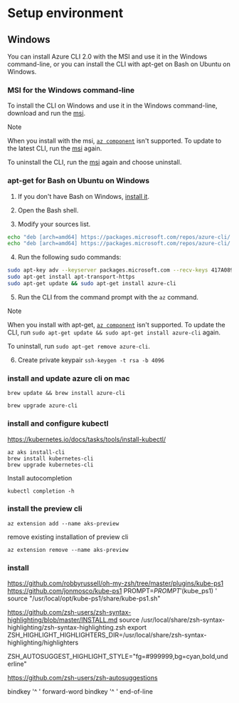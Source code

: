 # Setup environment

## Windows

You can install Azure CLI 2.0 with the MSI and use it in the Windows command-line, or you can install the CLI with apt-get on Bash on Ubuntu on Windows.

### MSI for the Windows command-line 

To install the CLI on Windows and use it in the Windows command-line, download and run the [msi](https://aka.ms/InstallAzureCliWindows).

> [!NOTE]
> When you install with the msi, [`az component`](/cli/azure/component) isn't supported.
> To update to the latest CLI, run the [msi](https://aka.ms/InstallAzureCliWindows) again.
> 
> To uninstall the CLI, run the [msi](https://aka.ms/InstallAzureCliWindows) again and choose uninstall.

### apt-get for Bash on Ubuntu on Windows

1. If you don't have Bash on Windows, [install it](https://msdn.microsoft.com/commandline/wsl/install_guide).

2. Open the Bash shell.

3. Modify your sources list.

```bash
echo "deb [arch=amd64] https://packages.microsoft.com/repos/azure-cli/ wheezy main" | sudo tee /etc/apt/sources.list.d/azure-cli.list
echo "deb [arch=amd64] https://packages.microsoft.com/repos/azure-cli/ wheezy main" | sudo tee /etc/apt/sources.list.d/azure-cli.list
```

4. Run the following sudo commands:

```bash
sudo apt-key adv --keyserver packages.microsoft.com --recv-keys 417A0893
sudo apt-get install apt-transport-https
sudo apt-get update && sudo apt-get install azure-cli
```

5. Run the CLI from the command prompt with the `az` command.

> [!NOTE]
> When you install with apt-get, [`az component`](/cli/azure/component) isn't supported.
> To update the CLI, run `sudo apt-get update && sudo apt-get install azure-cli` again.
> 
> To uninstall, run `sudo apt-get remove azure-cli`.

6. Create private keypair
`
ssh-keygen -t rsa -b 4096
`

### install and update azure cli on mac

```
brew update && brew install azure-cli

brew upgrade azure-cli
```

### install and configure kubectl
https://kubernetes.io/docs/tasks/tools/install-kubectl/

```
az aks install-cli 
brew install kubernetes-cli
brew upgrade kubernetes-cli
```

Install autocompletion
```
kubectl completion -h
```

### install the preview cli
```
az extension add --name aks-preview
```

remove existing installation of preview cli
```
az extension remove --name aks-preview
```

### install 

https://github.com/robbyrussell/oh-my-zsh/tree/master/plugins/kube-ps1
https://github.com/jonmosco/kube-ps1
PROMPT=$PROMPT'$(kube_ps1) ' 
source "/usr/local/opt/kube-ps1/share/kube-ps1.sh"



https://github.com/zsh-users/zsh-syntax-highlighting/blob/master/INSTALL.md
source /usr/local/share/zsh-syntax-highlighting/zsh-syntax-highlighting.zsh
export ZSH_HIGHLIGHT_HIGHLIGHTERS_DIR=/usr/local/share/zsh-syntax-highlighting/highlighters

ZSH_AUTOSUGGEST_HIGHLIGHT_STYLE="fg=#999999,bg=cyan,bold,underline"

https://github.com/zsh-users/zsh-autosuggestions

bindkey '^ ' forward-word
bindkey '^ ' end-of-line